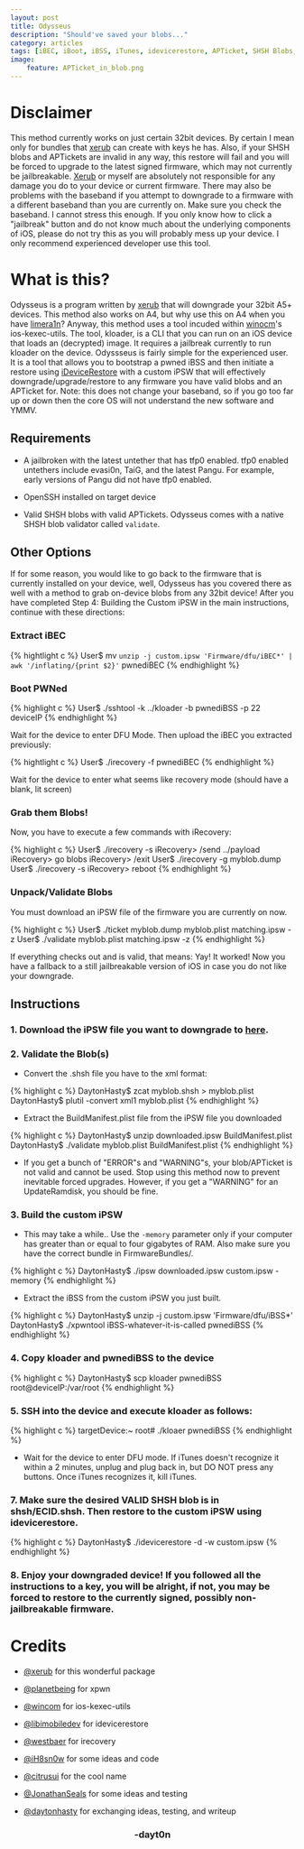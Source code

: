 ```yaml
---
layout: post
title: Odysseus
description: "Should've saved your blobs..."
category: articles
tags: [iBEC, iBoot, iBSS, iTunes, idevicerestore, APTicket, SHSH Blobs, downgrade, A5, A6, ios-kexec-utils, kloader]
image:
    feature: APTicket_in_blob.png
---
```


# Disclaimer
This method currently works on just certain 32bit devices. By certain I mean only for bundles that [xerub](http://twitter.com/xerub) can create with keys he has. Also, if your SHSH blobs and APTickets are invalid in any way, this restore will fail and you will be forced to upgrade to the latest signed firmware, which may not currently be jailbreakable. [Xerub](http://twitter.com/xerub) or myself are absolutely not responsible for any damage you do to your device or current firmware. There may also be problems with the baseband if you attempt to downgrade to a firmware with a different baseband than you are currently on. Make sure you check the baseband. I cannot stress this enough. If you only know how to click a "jailbreak" button and do not know much about the underlying components of iOS, please do not try this as you will probably mess up your device. I only recommend experienced developer use this tool.

# What is this?
Odysseus is a program written by [xerub](http://twitter.com/xerub) that will downgrade your 32bit A5+ devices. This method also works on A4, but why use this on A4 when you have [limera1n](http://dayt0n.github.io/articles/what-is-limera1n/)? Anyway, this method uses a tool incuded within [winocm](http://twitter.com/winocm)'s ios-kexec-utils. The tool, kloader, is a CLI that you can run on an iOS device that loads an (decrypted) image. It requires a jailbreak currently to run kloader on the device. Odyssseus is fairly simple for the experienced user. It is a tool that allows you to bootstrap a pwned iBSS and then initiate a restore using [iDeviceRestore](https://github.com/libimobiledevice/idevicerestore) with a custom iPSW that will effectively downgrade/upgrade/restore to any firmware you have valid blobs and an APTicket for. Note: this does not change your baseband, so if you go too far up or down then the core OS will not understand the new software and YMMV. 

## Requirements
* A jailbroken with the latest untether that has tfp0 enabled. tfp0 enabled untethers include evasi0n, TaiG, and the latest Pangu. For example, early versions of Pangu did not have tfp0 enabled. 

* OpenSSH installed on target device

* Valid SHSH blobs with valid APTickets. Odysseus comes with a native SHSH blob validator called `validate`.

## Other Options
If for some reason, you would like to go back to the firmware that is currently installed on your device, well, Odysseus has you covered there as well with a method to grab on-device blobs from any 32bit device! After you have completed Step 4: Building the Custom iPSW in the main instructions, continue with these directions:

### Extract iBEC
  {% hightlight c %}
User$ mv `unzip -j custom.ipsw 'Firmware/dfu/iBEC*' | awk '/inflating/{print $2}'` pwnediBEC
  {% endhighlight %}

### Boot PWNed
  {% highlight c %}
User$ ./sshtool -k ../kloader -b pwnediBSS -p 22 deviceIP
  {% endhighlight %}

Wait for the device to enter DFU Mode. Then upload the iBEC you extracted previously:

  {% hightlight c %}
User$ ./irecovery -f pwnediBEC
  {% endhighlight %}

Wait for the device to enter what seems like recovery mode (should have a blank, lit screen)

### Grab them Blobs!
Now, you have to execute a few commands with iRecovery:

  {% highlight c %}
User$ ./irecovery -s
iRecovery> /send ../payload
iRecovery> go blobs
iRecovery> /exit
User$ ./irecovery -g myblob.dump
User$ ./irecovery -s
iRecovery> reboot
  {% endhighlight %}

### Unpack/Validate Blobs
You must download an iPSW file of the firmware you are currently on now.

{% highlight c %}
User$ ./ticket myblob.dump myblob.plist matching.ipsw -z
User$ ./validate myblob.plist matching.ipsw -z
{% endhighlight %}

If everything checks out and is valid, that means: Yay! It worked! Now you have a fallback to a still jailbreakable version of iOS in case you do not like your downgrade.

## Instructions

### 1. Download the iPSW file you want to downgrade to [here](http://ipsw.me). 

### 2. Validate the Blob(s)
  * Convert the .shsh file you have to the xml format:

  {% highlight c %}
DaytonHasty$ zcat myblob.shsh > myblob.plist
DaytonHasty$ plutil -convert xml1 myblob.plist
  {% endhighlight %}

  * Extract the BuildManifest.plist file from the iPSW file you downloaded

  {% highlight c %}
DaytonHasty$ unzip downloaded.ipsw BuildManifest.plist
DaytonHasty$ ./validate myblob.plist BuildManifest.plist
  {% endhighlight %}

  * If you get a bunch of "ERROR"s and "WARNING"s, your blob/APTicket is not valid and cannot be used. Stop using this method now to prevent inevitable forced upgrades. However, if you get a "WARNING" for an UpdateRamdisk, you should be fine.

### 3. Build the custom iPSW
  * This may take a while.. Use the `-memory` parameter only if your computer has greater than or equal to four gigabytes of RAM. Also make sure you have the correct bundle in FirmwareBundles/.

  {% highlight c %}
  DaytonHasty$ ./ipsw downloaded.ipsw custom.ipsw -memory
  {% endhighlight %}

  * Extract the iBSS from the custom iPSW you just built.
  
  {% highlight c %}
DaytonHasty$ unzip -j custom.ipsw 'Firmware/dfu/iBSS*'
DaytonHasty$ ./xpwntool iBSS-whatever-it-is-called pwnediBSS
  {% endhighlight %}

### 4. Copy kloader and pwnediBSS to the device

{% highlight c %}
DaytonHasty$ scp kloader pwnediBSS root@deviceIP:/var/root
{% endhighlight %}

### 5. SSH into the device and execute kloader as follows: 

{% highlight c %}
targetDevice:~ root# ./kloaer pwnediBSS
{% endhighlight %}

* Wait for the device to enter DFU mode. If iTunes doesn't recognize it within a 2 minutes, unplug and plug back in, but DO NOT press any buttons. Once iTunes recognizes it, kill iTunes.

### 7. Make sure the desired VALID SHSH blob is in shsh/ECID.shsh. Then restore to the custom iPSW using idevicerestore.

{% highlight c %}
DaytonHasty$ ./idevicerestore -d -w custom.ipsw
{% endhighlight %}

### 8. Enjoy your downgraded device! If you followed all the instructions to a key, you will be alright, if not, you may be forced to restore to the currently signed, possibly non-jailbreakable firmware. 


# Credits

* [@xerub](http://twitter.com/xerub) for this wonderful package

* [@planetbeing](http://twitter.com/planetbeing) for xpwn

* [@wincom](http://twitter.com/winocm) for ios-kexec-utils

* [@libimobiledev](http://twitter.com/libimobiledev) for idevicerestore

* [@westbaer](https://github.com/westbaer) for irecovery

* [@iH8sn0w](http://twitter.com/iH8sn0w) for some ideas and code

* [@citrusui](http://twitter.com/citrusui) for the cool name

* [@JonathanSeals](http://twitter.com/JonathanSeals) for some ideas and testing

* [@daytonhasty](http://twitter.com/daytonhasty) for exchanging ideas, testing, and writeup

<center><h3>-dayt0n</h3></center>